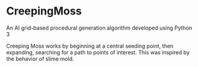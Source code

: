 # CreepingMoss
An AI grid-based procedural generation algorithm developed using Python 3

Creeping Moss works by beginning at a central seeding point, then expanding, searching for a path to points of interest.
This was inspired by the behavior of slime mold.
